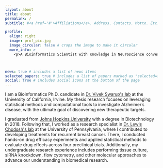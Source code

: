 ```yaml
---
layout: about
title: about
permalink: /
subtitle: #<a href='#'>Affiliations</a>. Address. Contacts. Motto. Etc.

profile:
  align: right
  image: prof_pic.jpg
  image_circular: false # crops the image to make it circular
  more_info: >
    <p>A Bioinformatics Scientist with Knowledge in Neuroscience converts Coffee into Codes</p>



news: true # includes a list of news items
selected_papers: true # includes a list of papers marked as "selected={true}"
social: true # includes social icons at the bottom of the page
---
```


I am a Bioinformatics Ph.D. candidate in [Dr. Vivek Swarup's lab](https://swaruplab.bio.uci.edu/) at the University of California, Irvine. My thesis research focuses on leveraging statistical methods and computational tools to investigate Alzheimer’s disease, with the ultimate goal of discovering new therapeutic targets.

I graduated from [Johns Hopkins University](https://www.jhu.edu/) with a degree in Biotechnology in 2018. Following that, I worked as a research specialist in [Dr. Lewis Chodosh's lab](https://www.med.upenn.edu/apps/faculty/index.php/g275/p20564) at the University of Pennsylvania, where I contributed to developing treatments for recurrent breast cancer. There, I conducted hands-on drug efficacy experiments and applied statistical methods to evaluate drug effects across four preclinical trials. Additionally, my undergraduate research experience includes performing tissue culture, siRNA knockdown, flow cytometry, and other molecular approaches to advance our understanding in biomedical research.


<!-- Write your biography here. Tell the world about yourself. Link to your favorite [subreddit](http://reddit.com). You can put a picture in, too. The code is already in, just name your picture `prof_pic.jpg` and put it in the `img/` folder.

Put your address / P.O. box / other info right below your picture. You can also disable any of these elements by editing `profile` property of the YAML header of your `_pages/about.md`. Edit `_bibliography/papers.bib` and Jekyll will render your [publications page](/al-folio/publications/) automatically.

Link to your social media connections, too. This theme is set up to use [Font Awesome icons](https://fontawesome.com/) and [Academicons](https://jpswalsh.github.io/academicons/), like the ones below. Add your Facebook, Twitter, LinkedIn, Google Scholar, or just disable all of them. -->
